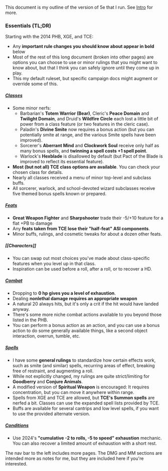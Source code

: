 This document is my outline of the version of 5e that I run. See [Intro](Intro.md) for more.

### Essentials (TL;DR)

Starting with the 2014 PHB, XGE, and TCE:

+ Any **important rule changes you should know about appear in bold** below
+ Most of the rest of this long document (broken into other pages) are options you can choose to use or minor rulings that you might want to know about, but that I think you can safely ignore until they come up in play.
+ This my default ruleset, but specific campaign docs might augment or override some of this.

##### [Classes](Classes.md)

+ Some minor nerfs:
	+ Barbarian's **Totem Warrior (Bear)**, Cleric's **Peace Domain** and **Twilight Domain**, and Druid's **Wildfire Circle** each lost a little bit of power from a class feature (or two features in the cleric case).
	+ Paladin's **Divine Smite** now requires a bonus action (but you can potentially smite at range, and the various Smite spells have been improved).
	+ Sorcerer's **Aberrant Mind** and **Clockwork Soul** receive only half as many bonus spells, and **twinning a spell costs +1 spell point**.
	+ Warlock's **Hexblade** is disallowed by default (but Pact of the Blade is improved to reflect its essential feature).
+ **Most (but not all) TCE class options are available**.  You can check your chosen class for details.
+ Nearly all classes received a menu of minor top-level and subclass buffs.
+ All sorcerer, warlock, and school-devoted wizard subclasses receive five themed bonus spells known or prepared.

##### [Feats](Feats.md)

+ **Great Weapon Fighter** and **Sharpshooter** trade their -5/+10 feature for a flat +PB to damage
+ Any **feats taken from TCE lose their "half-feat" ASI components**.
+ Minor buffs, rulings, and cosmetic tweaks for about a dozen other feats.

##### [[Characters]]
+ You can swap out most choices you've made about class-specific features when you level up in that class.
+ Inspiration can be used before a roll, after a roll, or to recover a HD.

##### [Combat](Combat.md)

* Dropping to **0 hp gives you a level of exhaustion**.
* Dealing **nonlethal damage requires an appropriate weapon**
* A natural 20 always hits, but it's only a crit if the hit would have landed anyway.
* There's some more niche combat actions available to you beyond those listed in the PHB.  
* You can perform a bonus action as an action, and you can use a bonus action to do some generally available things, like a second object interaction, overrun, tumble, etc.

##### [Spells](Spells.md)

+ I have some **general rulings** to standardize how certain effects work, such as smite (and similar) spells, recurring areas of effect, breaking free of restraint, and augmenting a roll.
+ While not explicitly changed, my rulings are quite strict/limiting for **Goodberry** and **Conjure Animals**.
+ A modified version of **Spiritual Weapon** is encouraged: It requires concentration, but you can move it anywhere within range.
+ Spells from XGE and TCE are allowed, but **TCE's Summon spells** are nerfed a bit. Classes can use the expanded spell lists provided by TCE. 
+ Buffs are available for several cantrips and low level spells, if you want to use the provided alternate version.

##### [Conditions](Conditions.md)

* Use 2024's **"cumulative -2 to rolls, -5 to speed" exhaustion** mechanic. You can also recover a limited amount of exhaustion with a short rest.

The nav bar to the left includes more pages.  The DMG and MM sections are intended more as notes for me, but they are included here if you're interested.

